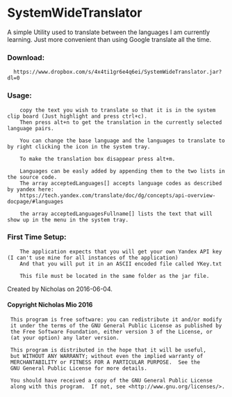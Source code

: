 # SystemWideTranslator

 A simple Utility used to translate between the languages I am currently learning.
 Just more convenient than using Google translate all the time.
 
### Download:
      https://www.dropbox.com/s/4x4ti1gr6e4q6ei/SystemWideTranslator.jar?dl=0

### Usage: 
        copy the text you wish to translate so that it is in the system clip board (Just highlight and press ctrl+c).
        Then press alt+n to get the translation in the currently selected language pairs.

        You can change the base language and the languages to translate to by right clicking the icon in the system tray.

        To make the translation box disappear press alt+m.

        Languages can be easly added by appending them to the two lists in the source code.
        The array acceptedLanguages[] accepts language codes as described by yandex here:
        https://tech.yandex.com/translate/doc/dg/concepts/api-overview-docpage/#languages

        the array acceptedLanguagesFullname[] lists the text that will show up in the menu in the system tray.

### First Time Setup:
        The application expects that you will get your own Yandex API key (I can't use mine for all instances of the application)
        And that you will put it in an ASCII encoded file called YKey.txt

        This file must be located in the same folder as the jar file.

 Created by Nicholas on 2016-06-04.

#### Copyright Nicholas Mio 2016

     This program is free software: you can redistribute it and/or modify
     it under the terms of the GNU General Public License as published by
     the Free Software Foundation, either version 3 of the License, or
     (at your option) any later version.

     This program is distributed in the hope that it will be useful,
     but WITHOUT ANY WARRANTY; without even the implied warranty of
     MERCHANTABILITY or FITNESS FOR A PARTICULAR PURPOSE.  See the
     GNU General Public License for more details.

     You should have received a copy of the GNU General Public License
     along with this program.  If not, see <http://www.gnu.org/licenses/>.
